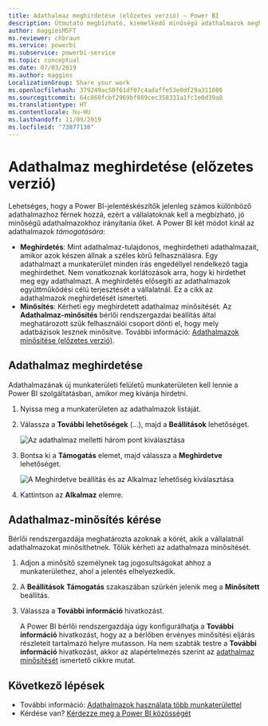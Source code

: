 ```yaml
---
title: Adathalmaz meghirdetése (előzetes verzió) – Power BI
description: Útmutató megbízható, kiemelkedő minőségű adathalmazok meghirdetéséhez és nagyvállalati felhasználóknak való felkínálásához.
author: maggiesMSFT
ms.reviewer: chbraun
ms.service: powerbi
ms.subservice: powerbi-service
ms.topic: conceptual
ms.date: 07/03/2019
ms.author: maggies
LocalizationGroup: Share your work
ms.openlocfilehash: 379249ac50f61df07c4adaffe53e0df29a311086
ms.sourcegitcommit: 64c860fcbf2969bf089cec358331a1fc1e0d39a8
ms.translationtype: HT
ms.contentlocale: hu-HU
ms.lasthandoff: 11/09/2019
ms.locfileid: "73877138"
---
```

# <a name="promote-your-dataset-preview"></a>Adathalmaz meghirdetése (előzetes verzió)

Lehetséges, hogy a Power BI-jelentéskészítők jelenleg számos különböző adathalmazhoz férnek hozzá, ezért a vállalatoknak kell a megbízható, jó minőségű adathalmazokhoz irányítania őket. A Power BI két módot kínál az adathalmazok *támogatására*:

- **Meghirdetés**: Mint adathalmaz-tulajdonos, meghirdetheti adathalmazait, amikor azok készen állnak a széles körű felhasználásra. Egy adathalmazt a munkaterület minden írás engedéllyel rendelkező tagja meghirdethet. Nem vonatkoznak korlátozások arra, hogy ki hirdethet meg egy adathalmazt. A meghirdetés elősegíti az adathalmazok együttműködési célú terjesztését a vállalatnál. Ez a cikk az adathalmazok meghirdetését ismerteti.
- **Minősítés**: Kérheti egy meghirdetett adathalmaz minősítését. Az **Adathalmaz-minősítés** bérlői rendszergazdai beállítás által meghatározott szűk felhasználói csoport dönti el, hogy mely adatbázisok lesznek minősítve. További információ: [Adathalmazok minősítése (előzetes verzió)](service-datasets-certify.md).

## <a name="promote-a-dataset"></a>Adathalmaz meghirdetése

Adathalmazának új munkaterületi felületű munkaterületen kell lennie a Power BI szolgáltatásban, amikor meg kívánja hirdetni.

1. Nyissa meg a munkaterületen az adathalmazok listáját.
 
1. Válassza a **További lehetőségek** (...), majd a **Beállítások** lehetőséget.

    ![Az adathalmaz melletti három pont kiválasztása](media/service-datasets-certify-promote/power-bi-dataset-settings.png)

1. Bontsa ki a **Támogatás** elemet, majd válassza a **Meghirdetve** lehetőséget.

    ![A Meghirdetve beállítás és az Alkalmaz lehetőség kiválasztása](media/service-datasets-certify-promote/power-bi-dataset-promoted-endorsement.png)

1. Kattintson az **Alkalmaz** elemre.

## <a name="request-dataset-certification"></a>Adathalmaz-minősítés kérése

Bérlői rendszergazdája meghatározta azoknak a körét, akik a vállalatnál adathalmazokat minősíthetnek. Tőlük kérheti az adathalmaza minősítését.

1. Adjon a minősítő személynek tag jogosultságokat ahhoz a munkaterülethez, ahol a jelentés elhelyezkedik.

1. A **Beállítások** **Támogatás** szakaszában szürkén jelenik meg a **Minősített** beállítás.

1. Válassza a **További információ** hivatkozást.

    A Power BI bérlői rendszergazdája úgy konfigurálhatja a **További információ** hivatkozást, hogy az a bérlőben érvényes minősítési eljárás részleteit tartalmazó helyre mutasson.   Ha nem szabták testre a **További információ** hivatkozást, akkor az alapértelmezés szerint az [adathalmaz minősítését](service-datasets-certify.md) ismertető cikkre mutat.

## <a name="next-steps"></a>Következő lépések

* További információ: [Adathalmazok használata több munkaterülettel](service-datasets-across-workspaces.md)
* Kérdése van? [Kérdezze meg a Power BI közösségét](https://community.powerbi.com/)
